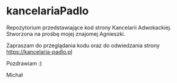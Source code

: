 # kancelariaPadlo
Repozytorium przedstawiające kod strony Kancelarii Adwokackiej.
Stworzona na prośbę mojej znajomej Agnieszki.

Zapraszam do przeglądania kodu oraz do odwiedzania strony https://kancelaria-padlo.pl

Pozdrawiam :)

Michał
